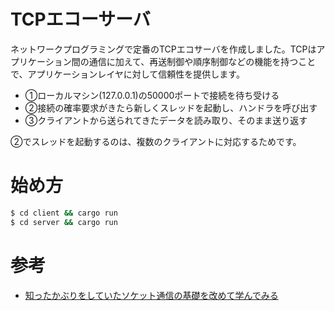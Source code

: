 # TCPエコーサーバ

ネットワークプログラミングで定番のTCPエコサーバを作成しました。TCPはアプリケーション間の通信に加えて、再送制御や順序制御などの機能を持つことで、アプリケーションレイヤに対して信頼性を提供します。

- ①ローカルマシン(127.0.0.1)の50000ポートで接続を待ち受ける
- ②接続の確率要求がきたら新しくスレッドを起動し、ハンドラを呼び出す
- ③クライアントから送られてきたデータを読み取り、そのまま送り返す

②でスレッドを起動するのは、複数のクライアントに対応するためです。

# 始め方

```bash
$ cd client && cargo run
$ cd server && cargo run
```

# 参考

- [知ったかぶりをしていたソケット通信の基礎を改めて学んでみる](https://qiita.com/megadreams14/items/32a3eed4661e55419e1c)
